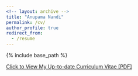 ```yaml
---
<!-- layout: archive -->
title: "Anupama Nandi"
permalink: /cv/
author_profile: true
redirect_from:
  - /resume
---
```


{% include base_path %}

[Click to View My Up-to-date Curriculum Vitae [PDF]](http://anupama24.github.io/files/Resume_AnupamaNandi.pdf)

<!-- <embed src="http://anupama24.github.io/files/Resume_AnupamaNandi.pdf" width="650" height="1800" type='application/pdf'> -->
